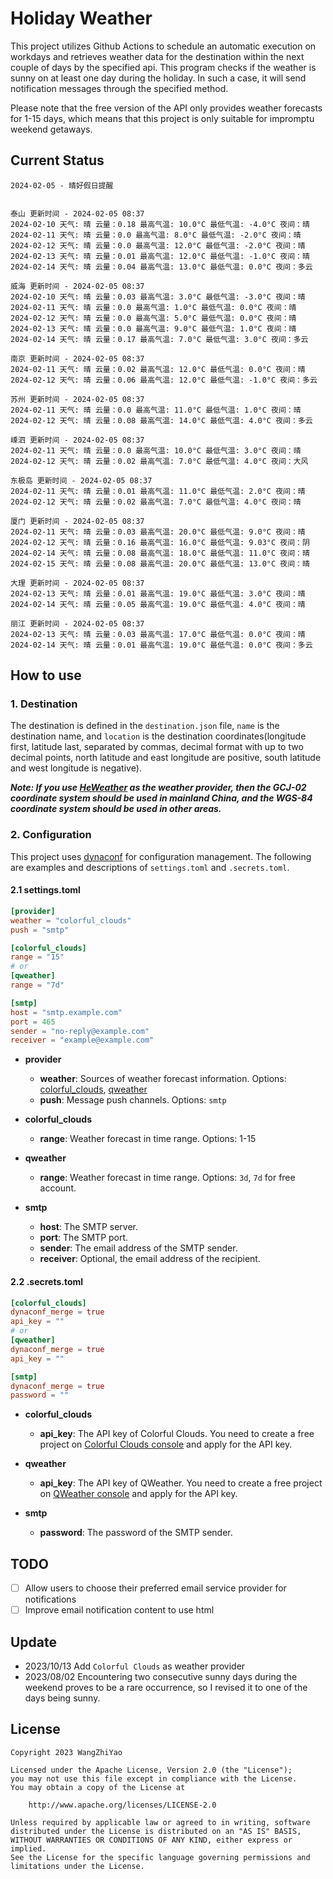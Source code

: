 # Holiday Weather

This project utilizes Github Actions to schedule an automatic execution on workdays and retrieves weather data for the destination within the next couple of days by the  specified api.
This program checks if the weather is sunny on at least one day during the holiday. In such a case, it will send notification messages through the specified method.

Please note that the free version of the API only provides weather forecasts for 1-15 days, which means that this project is only suitable for impromptu weekend getaways.

## Current Status

```
2024-02-05 - 晴好假日提醒


泰山 更新时间 - 2024-02-05 08:37
2024-02-10 天气: 晴 云量：0.18 最高气温: 10.0°C 最低气温: -4.0°C 夜间：晴
2024-02-11 天气: 晴 云量：0.0 最高气温: 8.0°C 最低气温: -2.0°C 夜间：晴
2024-02-12 天气: 晴 云量：0.0 最高气温: 12.0°C 最低气温: -2.0°C 夜间：晴
2024-02-13 天气: 晴 云量：0.01 最高气温: 12.0°C 最低气温: -1.0°C 夜间：晴
2024-02-14 天气: 晴 云量：0.04 最高气温: 13.0°C 最低气温: 0.0°C 夜间：多云

威海 更新时间 - 2024-02-05 08:37
2024-02-10 天气: 晴 云量：0.03 最高气温: 3.0°C 最低气温: -3.0°C 夜间：晴
2024-02-11 天气: 晴 云量：0.0 最高气温: 1.0°C 最低气温: 0.0°C 夜间：晴
2024-02-12 天气: 晴 云量：0.0 最高气温: 5.0°C 最低气温: 0.0°C 夜间：晴
2024-02-13 天气: 晴 云量：0.0 最高气温: 9.0°C 最低气温: 1.0°C 夜间：晴
2024-02-14 天气: 晴 云量：0.17 最高气温: 7.0°C 最低气温: 3.0°C 夜间：多云

南京 更新时间 - 2024-02-05 08:37
2024-02-11 天气: 晴 云量：0.02 最高气温: 12.0°C 最低气温: 0.0°C 夜间：晴
2024-02-12 天气: 晴 云量：0.06 最高气温: 12.0°C 最低气温: -1.0°C 夜间：多云

苏州 更新时间 - 2024-02-05 08:37
2024-02-11 天气: 晴 云量：0.0 最高气温: 11.0°C 最低气温: 1.0°C 夜间：晴
2024-02-12 天气: 晴 云量：0.08 最高气温: 14.0°C 最低气温: 4.0°C 夜间：多云

嵊泗 更新时间 - 2024-02-05 08:37
2024-02-11 天气: 晴 云量：0.0 最高气温: 10.0°C 最低气温: 3.0°C 夜间：晴
2024-02-12 天气: 晴 云量：0.02 最高气温: 7.0°C 最低气温: 4.0°C 夜间：大风

东极岛 更新时间 - 2024-02-05 08:37
2024-02-11 天气: 晴 云量：0.01 最高气温: 11.0°C 最低气温: 2.0°C 夜间：晴
2024-02-12 天气: 晴 云量：0.02 最高气温: 7.0°C 最低气温: 4.0°C 夜间：晴

厦门 更新时间 - 2024-02-05 08:37
2024-02-11 天气: 晴 云量：0.03 最高气温: 20.0°C 最低气温: 9.0°C 夜间：晴
2024-02-12 天气: 晴 云量：0.16 最高气温: 16.0°C 最低气温: 9.03°C 夜间：阴
2024-02-14 天气: 晴 云量：0.08 最高气温: 18.0°C 最低气温: 11.0°C 夜间：晴
2024-02-15 天气: 晴 云量：0.08 最高气温: 20.0°C 最低气温: 13.0°C 夜间：晴

大理 更新时间 - 2024-02-05 08:37
2024-02-13 天气: 晴 云量：0.01 最高气温: 19.0°C 最低气温: 3.0°C 夜间：晴
2024-02-14 天气: 晴 云量：0.05 最高气温: 19.0°C 最低气温: 4.0°C 夜间：晴

丽江 更新时间 - 2024-02-05 08:37
2024-02-13 天气: 晴 云量：0.03 最高气温: 17.0°C 最低气温: 0.0°C 夜间：晴
2024-02-14 天气: 晴 云量：0.01 最高气温: 19.0°C 最低气温: 0.0°C 夜间：多云

```

## How to use

### 1. Destination

The destination is defined in the `destination.json` file, `name` is the destination name, and `location` is the destination coordinates(longitude first, latitude last, separated by commas, decimal format with up to two decimal points, north latitude and east longitude are positive, south latitude and west longitude is negative).

***Note: If you use [HeWeather](https://dev.qweather.com/docs/) as the weather provider, then the GCJ-02 coordinate system should be used in mainland China, and the WGS-84 coordinate system should be used in other areas.***

### 2. Configuration

This project uses [dynaconf](https://github.com/dynaconf/dynaconf) for configuration management. The following are examples and descriptions of `settings.toml`  and `.secrets.toml`.

#### 2.1 settings.toml

```toml
[provider]
weather = "colorful_clouds"
push = "smtp"

[colorful_clouds]
range = "15"
# or
[qweather]
range = "7d"

[smtp]
host = "smtp.example.com"
port = 465
sender = "no-reply@example.com"
receiver = "example@example.com"
```
- **provider**
  - **weather**: Sources of weather forecast information. Options: [colorful_clouds](https://docs.caiyunapp.com/docs/daily), [qweather](https://dev.qweather.com/docs/api/weather/weather-daily-forecast/)
  - **push**: Message push channels. Options: `smtp`

- **colorful_clouds**
  - **range**:  Weather forecast in time range. Options: 1-15

- **qweather**
  - **range**: Weather forecast in time range. Options: `3d`, `7d` for free account.

- **smtp**
  - **host**: The SMTP server.
  - **port**: The SMTP port.
  - **sender**: The email address of the SMTP sender.
  - **receiver**: Optional, the email address of the recipient.

#### 2.2 .secrets.toml

```toml
[colorful_clouds]
dynaconf_merge = true
api_key = ""
# or
[qweather]
dynaconf_merge = true
api_key = ""

[smtp]
dynaconf_merge = true
password = ""
```

- **colorful_clouds**
  - **api_key**:  The API key of Colorful Clouds. You need to create a free project on [Colorful Clouds console](https://platform.caiyunapp.com/dashboard/index) and apply for the API key.

- **qweather**
  - **api_key**: The API key of QWeather. You need to create a free project on [QWeather console](https://console.qweather.com/#/console) and apply for the API key.

- **smtp**
  - **password**: The password of the SMTP sender.


## TODO

- [ ] Allow users to choose their preferred email service provider for notifications
- [ ] Improve email notification content to use html

## Update
- 2023/10/13 Add `Colorful Clouds` as weather provider 
- 2023/08/02 Encountering two consecutive sunny days during the weekend proves to be a rare occurrence, so I revised it to one of the days being sunny.

## License

    Copyright 2023 WangZhiYao
    
    Licensed under the Apache License, Version 2.0 (the "License");
    you may not use this file except in compliance with the License.
    You may obtain a copy of the License at
    
        http://www.apache.org/licenses/LICENSE-2.0
    
    Unless required by applicable law or agreed to in writing, software
    distributed under the License is distributed on an "AS IS" BASIS,
    WITHOUT WARRANTIES OR CONDITIONS OF ANY KIND, either express or implied.
    See the License for the specific language governing permissions and
    limitations under the License.
